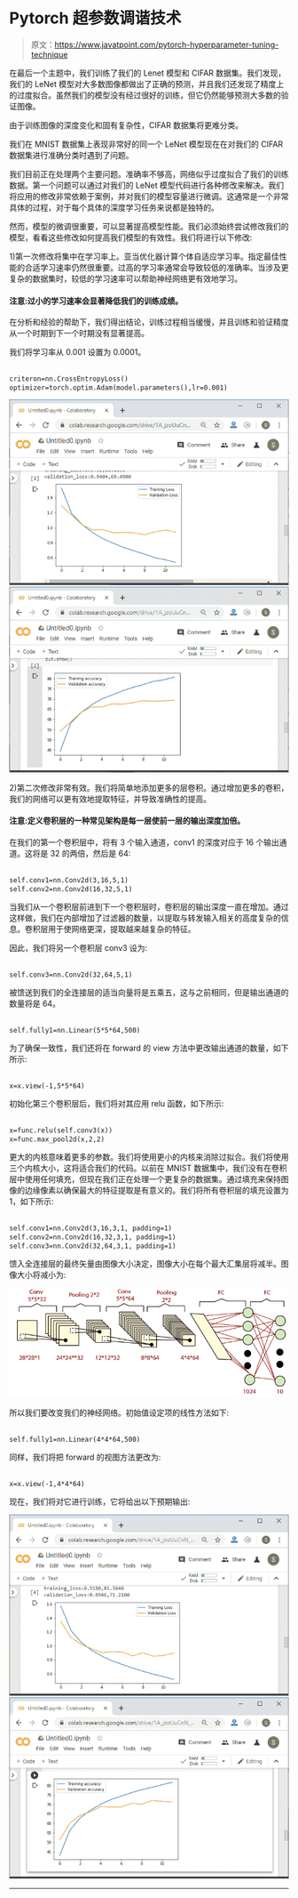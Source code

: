 # Pytorch 超参数调谐技术

> 原文：<https://www.javatpoint.com/pytorch-hyperparameter-tuning-technique>

在最后一个主题中，我们训练了我们的 Lenet 模型和 CIFAR 数据集。我们发现，我们的 LeNet 模型对大多数图像都做出了正确的预测，并且我们还发现了精度上的过度拟合。虽然我们的模型没有经过很好的训练，但它仍然能够预测大多数的验证图像。

由于训练图像的深度变化和固有复杂性，CIFAR 数据集将更难分类。

我们在 MNIST 数据集上表现非常好的同一个 LeNet 模型现在在对我们的 CIFAR 数据集进行准确分类时遇到了问题。

我们目前正在处理两个主要问题。准确率不够高，网络似乎过度拟合了我们的训练数据。第一个问题可以通过对我们的 LeNet 模型代码进行各种修改来解决。我们将应用的修改非常依赖于案例，并对我们的模型容量进行微调。这通常是一个非常具体的过程，对于每个具体的深度学习任务来说都是独特的。

然而，模型的微调很重要，可以显著提高模型性能。我们必须始终尝试修改我们的模型，看看这些修改如何提高我们模型的有效性。我们将进行以下修改:

1)第一次修改将集中在学习率上。亚当优化器计算个体自适应学习率。指定最佳性能的合适学习速率仍然很重要。过高的学习率通常会导致较低的准确率。当涉及更复杂的数据集时，较低的学习速率可以帮助神经网络更有效地学习。

#### 注意:过小的学习速率会显著降低我们的训练成绩。

在分析和经验的帮助下，我们得出结论，训练过程相当缓慢，并且训练和验证精度从一个时期到下一个时期没有显著提高。

我们将学习率从 0.001 设置为 0.0001。

```

criteron=nn.CrossEntropyLoss()
optimizer=torch.optim.Adam(model.parameters(),lr=0.001)

```

![Pytorch Hyperparameter Tuning Technique](img/68668deb71de488951983c52ee010a9e.png)
![Pytorch Hyperparameter Tuning Technique](img/0fc8b907fad647193b08235452dacbe1.png)

2)第二次修改非常有效。我们将简单地添加更多的层卷积。通过增加更多的卷积，我们的网络可以更有效地提取特征，并导致准确性的提高。

#### 注意:定义卷积层的一种常见架构是每一层使前一层的输出深度加倍。

在我们的第一个卷积层中，将有 3 个输入通道，conv1 的深度对应于 16 个输出通道。这将是 32 的两倍，然后是 64:

```

self.conv1=nn.Conv2d(3,16,5,1)
self.conv2=nn.Conv2d(16,32,5,1)

```

当我们从一个卷积层前进到下一个卷积层时，卷积层的输出深度一直在增加。通过这样做，我们在内部增加了过滤器的数量，以提取与转发输入相关的高度复杂的信息。卷积层用于使网络更深，提取越来越复杂的特征。

因此，我们将另一个卷积层 conv3 设为:

```

self.conv3=nn.Conv2d(32,64,5,1)

```

被馈送到我们的全连接层的适当向量将是五乘五，这与之前相同，但是输出通道的数量将是 64。

```

self.fully1=nn.Linear(5*5*64,500)

```

为了确保一致性，我们还将在 forward 的 view 方法中更改输出通道的数量，如下所示:

```

x=x.view(-1,5*5*64)

```

初始化第三个卷积层后，我们将对其应用 relu 函数，如下所示:

```

x=func.relu(self.conv3(x))
x=func.max_pool2d(x,2,2)

```

更大的内核意味着更多的参数。我们将使用更小的内核来消除过拟合。我们将使用三个内核大小，这将适合我们的代码。以前在 MNIST 数据集中，我们没有在卷积层中使用任何填充，但现在我们正在处理一个更复杂的数据集。通过填充来保持图像的边缘像素以确保最大的特征提取是有意义的。我们将所有卷积层的填充设置为 1，如下所示:

```

self.conv1=nn.Conv2d(3,16,3,1, padding=1)
self.conv2=nn.Conv2d(16,32,3,1, padding=1)
self.conv3=nn.Conv2d(32,64,3,1, padding=1)   

```

馈入全连接层的最终矢量由图像大小决定，图像大小在每个最大汇集层将减半。图像大小将减小为:

![Pytorch Hyperparameter Tuning Technique](img/a544e320ce68af5d040f1064813ce3f7.png)

所以我们要改变我们的神经网络。初始值设定项的线性方法如下:

```

self.fully1=nn.Linear(4*4*64,500)

```

同样，我们将把 forward 的视图方法更改为:

```

x=x.view(-1,4*4*64)

```

现在，我们将对它进行训练，它将给出以下预期输出:

![Pytorch Hyperparameter Tuning Technique](img/9e7a01fe8100723008b0f08928af2d3a.png)
![Pytorch Hyperparameter Tuning Technique](img/ddfc8f1ecfe7d57714f4f0a3885958b2.png)

* * *